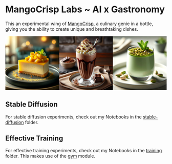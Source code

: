 # MangoCrisp Labs ~ AI x Gastronomy

This an experimental wing of [MangoCrisp](https://mangocrisp.com), a culinary genie in a bottle, giving you the ability to create unique and breathtaking dishes.

![AI Generated Food Images](images/collage.png)

## Stable Diffusion

For stable diffusion experiments, check out my Notebooks in the [stable-diffusion](https://github.com/Nikhil22/mangocrisp-labs/tree/main/stable-diffusion) folder.

## Effective Training

For effective training experiments, check out my Notebooks in the [training](https://github.com/Nikhil22/mangocrisp-labs/tree/main/training) folder. This makes use of the [gym](https://github.com/Nikhil22/mangocrisp-labs/tree/main/gym) module.

